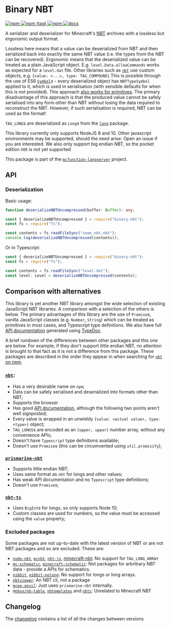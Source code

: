 # Binary NBT

[ ![npm](https://img.shields.io/npm/v/binary-nbt.svg?style=flat-square) ![npm (tag)](https://img.shields.io/npm/v/binary-nbt/next.svg?style=flat-square) ![npm](https://img.shields.io/npm/dt/binary-nbt.svg?style=flat-square) ](http://npm.im/binary-nbt)
[![docs](https://img.shields.io/badge/docs-TypeDoc-blueviolet.svg?style=flat-square)](levertion.github.io/mcfunction/binary-nbt)

<!-- Testing -->

A serializer and deserializer for Minecraft's [NBT](https://wiki.vg/NBT)
archives with a lossless but ergonomic output format.

Lossless here means that a value can be deserialized from NBT and then
serialized back into exactly the same NBT value (i.e. the types from the NBT can
be recovered). Ergonomic means that the deserialized value can be treated as a
plain JavaScript object. E.g. `level.Data.allowCommands` works as expected for a
`level.dat` file. Other libraries such as
[`nbt`](https://www.npmjs.com/package/nbt) use custom objects, e.g.
`{value: <...>, type: TAG_COMPOUND}`.This is possible through the use of ES6
[`Symbol`](https://developer.mozilla.org/en-US/docs/Web/JavaScript/Reference/Global_Objects/Symbol)s -
every deserialized object has `NBTTypeSymbol` applied to it, which is used in
serialisation (with sensible defaults for when this is not provided). This
approach
[also works for primitives](https://stackoverflow.com/questions/42560540/what-happens-when-i-object-assign-to-a-primitive-type-in-javascript).
The primary disadvantage of this approach is that the produced value cannot be
safely serialised into any form other than NBT without losing the data required
to reconstruct the NBT. However, if such serialisation is required, NBT can be
used as the format!

`TAG_LONG`s are deserialized as `Long`s from the
[`long`](https://www.npmjs.com/package/long) package.

This library currently only supports NodeJS 8 and 10. Other javascript
environments may be supported, should the need arise. Open an issue if you are
interested. We also only support big endian NBT, so the pocket edition nbt is
not yet supported

This package is part of the
[`mcfunction-langserver`](https://github.com/Levertion/mcfunction) project.

## API

### Deserialization

Basic usage:

```ts
function deserializeNBTUncompressed(buffer: Buffer): any;
```

```js
const { deserializeNBTUncompressed } = require("binary-nbt");
const fs = require("fs");

const contents = fs.readFileSync("some_nbt.nbt");
console.log(deserializeNBTUncompressed(contents));
```

Or in Typescript:

```ts
const { deserializeNBTUncompressed } = require("binary-nbt");
const fs = require("fs");

const contents = fs.readFileSync("level.dat");
const level: Level = deserializeNBTUncompressed(contents);
```

## Comparison with alternatives

This library is yet another NBT library amongst the wide selection of existing
JavaScript NBT libraries. A comparison with a selection of the others is below.
The primary advantages of this library are the use of `Promise`s, vanilla
JavaScript classes (e.g. `Number`, `String`) which can be treated as primitives
in most cases, and Typescript type definitions. We also have full
[API documentation](https://levertion.github.io/mcfunction/binary-nbt) generated
using [TypeDoc](https://typedoc.org/).

A brief rundown of the differences between other packages and this one are
below. For example, if they don't support little endian NBT, no attention is
brought to that fact as it is not a difference from this package. These packages
are described in the order they appear in when searching for
[`nbt` on npm](https://www.npmjs.com/search?q=nbt).

### [`nbt`](https://www.npmjs.com/package/nbt):

-   Has a very desirable name on `npm`;
-   Data can be safely serialised and deserialized into formats other than NBT;
-   Supports the browser
-   Has good [API documentation](http://sjmulder.github.io/nbt-js/), although
    the following two points aren't well signposted;
-   Every value is wrapped in an unwieldy
    `{value: <actual value>, type: <type>}` object;
-   `TAG_LONGS`s are encoded as an `[upper, upper]` number array, without any
    convenience APIs;
-   Doesn't have `Typescript` type definitions available;
-   Doesn't use `Promise`s (this can be circumvented using `util.promisify`);

### [`prismarine-nbt`](https://www.npmjs.com/package/prismarine-nbt)

-   Supports little endian NBT;
-   Uses same format as `nbt` for longs and other values;
-   Has weak API documentation and no `Typescript` type definitions;
-   Doesn't use `Promise`s;

### [`nbt-ts`](https://www.npmjs.com/package/nbt-ts)

-   Uses `BigInt`s for longs, so only supports Node 10;
-   Custom classes are used for numbers, so the value must be accessed using the
    `value` property;

### Excluded packages

Some packages are not up-to-date with the latest version of NBT or are not NBT
packages and so are excluded. These are:

-   [`node-nbt`](https://www.npmjs.com/package/node-nbt),
    [`mcnbt`](https://www.npmjs.com/package/mcnbt),
    [`nbt-js`](https://www.npmjs.com/package/nbt-js),
    [minecraft-nbt](https://www.npmjs.com/package/minecraft-nbt): No support for
    `TAG_LONG_ARRAY`
-   [`mc-schematic`](https://www.npmjs.com/package/mc-schematic),
    [`minecraft-schematic`](https://www.npmjs.com/package/minecraft-schematic):
    Not packages for arbritrary NBT data - provide a APIs for schematics.
-   [`nibbit`](https://www.npmjs.com/package/nibbit),
    [`nibbit-nolong`](https://www.npmjs.com/package/nibbit-nolong): No support
    for longs or long arrays.
-   [`nbtviewer`](https://www.npmjs.com/package/nbtviewer): An NBT cli, not a
    package
-   [`mcpe-anvil`](https://www.npmjs.com/package/mcpe-anvil): Just uses
    `prismarine-nbt` internally.
-   [`@nbxx/nb-table`](https://www.npmjs.com/package/@nbxx/nb-table),
    [`nbtemplates`](https://www.npmjs.com/package/nbtemplates) and
    [`nbtc`](https://www.npmjs.com/package/nbtc): Unrelated to Minecraft NBT

## Changelog

The
[changelog](https://github.com/Levertion/mcfunction/blob/master/binary-nbt/CHANGELOG.md)
contains a list of all the changes between versions
